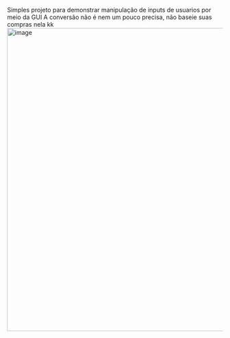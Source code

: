 Simples projeto para demonstrar manipulação de inputs de usuarios por meio da GUI
A conversão não é nem um pouco precisa, não baseie suas compras nela kk
<img width="709" alt="image" src="https://github.com/TiagoFernandes11/WPFCurrecyConverter/assets/89404933/417b0aa2-51b6-4e74-a2ec-a397f122e561">
